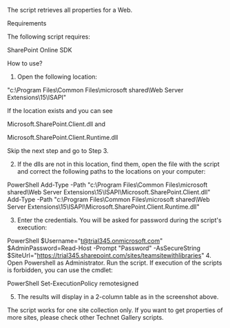 The script retrieves all properties for a Web.

 



Requirements

 

The following script requires:

SharePoint Online SDK

 

 

How to use?

1. Open the following location:

"c:\Program Files\Common Files\microsoft shared\Web Server Extensions\15\ISAPI\"

If the location exists and you can see

Microsoft.SharePoint.Client.dll    and

Microsoft.SharePoint.Client.Runtime.dll

Skip the next step and go to Step 3.

 

2. If the dlls are not in this location, find them, open the file with the script and correct the following paths to the locations on your computer:

 

PowerShell
Add-Type -Path "c:\Program Files\Common Files\microsoft shared\Web Server Extensions\15\ISAPI\Microsoft.SharePoint.Client.dll"  
Add-Type -Path "c:\Program Files\Common Files\microsoft shared\Web Server Extensions\15\ISAPI\Microsoft.SharePoint.Client.Runtime.dll"  
 
 
3. Enter the credentials. You will be asked for password during the script's execution:

 

PowerShell
$Username="t@trial345.onmicrosoft.com" 
$AdminPassword=Read-Host -Prompt "Password" -AsSecureString 
$SiteUrl="https://trial345.sharepoint.com/sites/teamsitewithlibraries"
 4. Open Powershell as Administrator. Run the script. If execution of the scripts is forbidden, you can use the cmdlet:
      
PowerShell
Set-ExecutionPolicy remotesigned
 
5. The results will display in a 2-column table as in the screenshot above.

 

 

The script works for one site collection only. If you want to get properties of more sites, please check other Technet Gallery scripts. 
